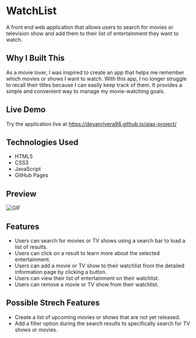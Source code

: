 # WatchList

A front end web application that allows users to search for movies or television show and add them to their list of entertainment they want to watch.

## Why I Built This

As a movie lover, I was inspired to create an app that helps me remember which movies or shows I want to watch. With this app, I no longer struggle to recall their titles because I can easily keep track of them. It provides a simple and convenient way to manage my movie-watching goals.

## Live Demo

Try the application live at https://devanrivera98.github.io/ajax-project/

## Technologies Used

- HTML5
- CSS3
- JavaScript
- GitHub Pages


## Preview

![GIF](md.assets/Kapture%202023-06-01%20at%2013.10.05.gif)

## Features

- Users can search for movies or TV shows using a search bar to load a list of results.
- Users can click on a result to learn more about the selected entertainment.
- Users can add a movie or TV show to their watchlist from the detailed information page by clicking a button.
- Users can view their list of entertainment on their watchlist.
- Users can remove a movie or TV show from their watchlist.


## Possible Strech Features
- Create a list of upcoming movies or shows that are not yet released.
- Add a filter option during the search results to specifically search for TV shows or movies.
